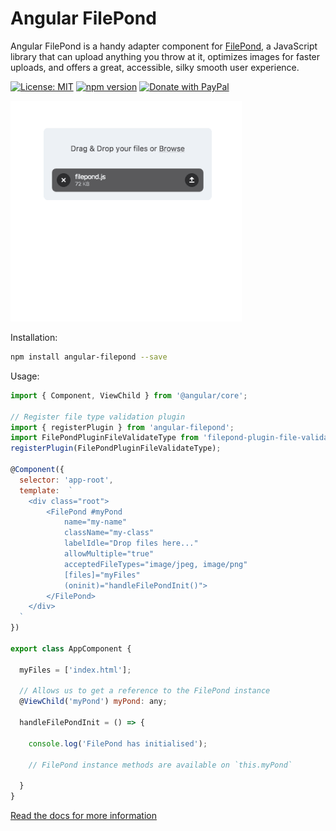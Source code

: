 # Angular FilePond

Angular FilePond is a handy adapter component for [FilePond](https://github.com/pqina/filepond), a JavaScript library that can upload anything you throw at it, optimizes images for faster uploads, and offers a great, accessible, silky smooth user experience.

[![License: MIT](https://img.shields.io/badge/license-MIT-blue.svg)](https://github.com/pqina/angular-filepond/blob/master/LICENSE)
[![npm version](https://badge.fury.io/js/angular-filepond.svg)](https://www.npmjs.com/package/angular-filepond)
[![Donate with PayPal](https://img.shields.io/badge/donate-PayPal.me-pink.svg)](https://www.paypal.me/rikschennink/10)

<img src="https://github.com/pqina/filepond-github-assets/blob/master/filepond-animation-01.gif?raw=true" width="370" alt=""/>

Installation:

```bash
npm install angular-filepond --save
```

Usage:

```js
import { Component, ViewChild } from '@angular/core';

// Register file type validation plugin
import { registerPlugin } from 'angular-filepond';
import FilePondPluginFileValidateType from 'filepond-plugin-file-validate-type/dist/filepond-plugin-file-validate-type.esm.js';
registerPlugin(FilePondPluginFileValidateType);

@Component({
  selector: 'app-root',
  template:  `
    <div class="root">
        <FilePond #myPond 
            name="my-name" 
            className="my-class" 
            labelIdle="Drop files here..."
            allowMultiple="true"
            acceptedFileTypes="image/jpeg, image/png"
            [files]="myFiles" 
            (oninit)="handleFilePondInit()">
        </FilePond>
    </div>
  `
})

export class AppComponent {

  myFiles = ['index.html'];

  // Allows us to get a reference to the FilePond instance
  @ViewChild('myPond') myPond: any;

  handleFilePondInit = () => {

    console.log('FilePond has initialised');

    // FilePond instance methods are available on `this.myPond`

  }
}
```

[Read the docs for more information](https://pqina.nl/filepond/docs/patterns/frameworks/angular/)
